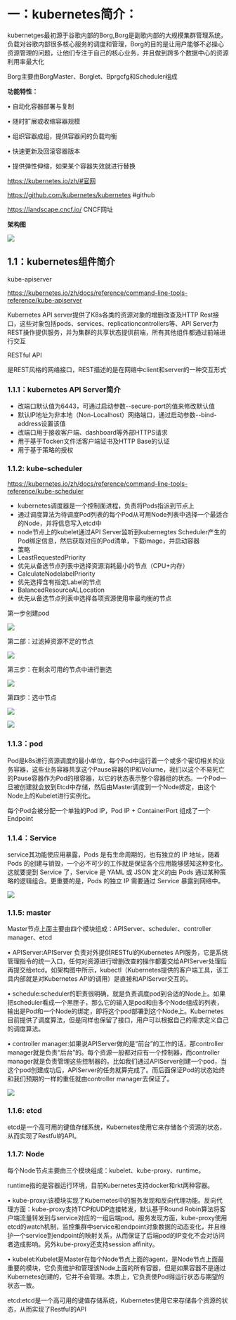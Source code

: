 # 一：kubernetes简介：

kubernetges最初源于谷歌内部的Borg,Borg是副歌内部的大规模集群管理系统，负载对谷歌内部很多核心服务的调度和管理，Borg的目的是让用户能够不必操心资源管理的问题，让他们专注于自己的核心业务，并且做到跨多个数据中心的资源利用率最大化

Borg主要由BorgMaster、Borglet、Bprgcfg和Scheduler组成

**功能特性：**

• 自动化容器部署与复制

• 随时扩展或收缩容器规模

• 组织容器成组，提供容器间的负载均衡

• 快速更新及回滚容器版本

• 提供弹性伸缩，如果某个容器失效就进行替换

https://kubernetes.io/zh/#官网

https://github.com/kubernetes/kubernetes #github

https://landscape.cncf.io/   CNCF网址

**架构图**

![](/images/posts/02_k8s/02/1.png)

## 1.1：kubernetes组件简介

kube-apiserver

https://kubernetes.io/zh/docs/reference/command-line-tools-reference/kube-apiserver

Kubernetes API server提供了K8s各类的资源对象的增删改查及HTTP Rest接口，这些对象包括pods、services、replicationcontrollers等、API Server为REST操作提供服务，并为集群的共享状态提供前端，所有其他组件都通过前端进行交互

RESTful API

是REST风格的网络接口，REST描述的是在网络中client和server的一种交互形式

### 1.1.1：kubernetes API Server简介

* 改端口默认值为6443，可通过启动参数--secure-port的值来修改默认值
* 默认IP地址为非本地（Non-Localhost）网络端口，通过启动参数--bind-address设置该值
* 改端口用于接收客户端、dashboard等外部HTTPS请求
* 用于基于Tocken文件活客户端证书及HTTP Base的认证
* 用于基于策略的授权

### 1.1.2: kube-scheduler

https://kubernetes.io/zh/docs/reference/command-line-tools-reference/kube-scheduler

* kubernetes调度器是一个控制面进程，负责将Pods指派到节点上
* 通过调度算法为待调度Pod列表的每个Pod从可用Node列表中选择一个最适合的Node，并将信息写入etcd中
* node节点上的kubelet通过API Server监听到kubernegtes Scheduler产生的Pod绑定信息，然后获取对应的Pod清单，下载image，并启动容器
* 策略
* LeastRequestedPriority
* 优先从备选节点列表中选择资源消耗最小的节点（CPU+内存）
* CalculateNodelabelPriority
* 优先选择含有指定Label的节点
* BalancedResourceALLocation
* 优先从备选节点列表中选择各项资源使用率最均衡的节点

第一步创建pod

![](/images/posts/02_k8s/02/4.png)

第二部：过滤掉资源不足的节点

![](/images/posts/02_k8s/02/5.png)

第三步：在剩余可用的节点中进行删选

![](/images/posts/02_k8s/02/6.png)

第四步：选中节点

![](/images/posts/02_k8s/02/7.png)



![](/images/posts/02_k8s/02/8.png)

### 1.1.3：pod

Pod是k8s进行资源调度的最小单位，每个Pod中运行着一个或多个密切相关的业务容器，这些业务容器共享这个Pause容器的IP和Volume，我们以这个不易死亡的Pause容器作为Pod的根容器，以它的状态表示整个容器组的状态。一个Pod一旦被创建就会放到Etcd中存储，然后由Master调度到一个Node绑定，由这个Node上的Kubelet进行实例化。

每个Pod会被分配一个单独的Pod IP，Pod IP + ContainerPort 组成了一个Endpoint



### 1.1.4：Service

service其功能使应用暴露，Pods 是有生命周期的，也有独立的 IP 地址，随着 Pods 的创建与销毁，一个必不可少的工作就是保证各个应用能够感知这种变化。这就要提到 Service 了，Service 是 YAML 或 JSON 定义的由 Pods 通过某种策略的逻辑组合。更重要的是，Pods 的独立 IP 需要通过 Service 暴露到网络中。

![](/images/posts/02_k8s/02/2.png)

### 1.1.5: master

Master节点上面主要由四个模块组成：APIServer、scheduler、controller manager、etcd

• APIServer:APIServer 负责对外提供RESTful的Kubernetes API服务，它是系统管理指令的统一入口，任何对资源进行增删改查的操作都要交给APIServer处理后再提交给etcd。如架构图中所示，kubectl（Kubernetes提供的客户端工具，该工具内部就是对Kubernetes API的调用）是直接和APIServer交互的。

• schedule:scheduler的职责很明确，就是负责调度pod到合适的Node上。如果把scheduler看成一个黑匣子，那么它的输入是pod和由多个Node组成的列表，输出是Pod和一个Node的绑定，即将这个pod部署到这个Node上。Kubernetes目前提供了调度算法，但是同样也保留了接口，用户可以根据自己的需求定义自己的调度算法。

• controller manager:如果说APIServer做的是“前台”的工作的话，那controller manager就是负责“后台”的。每个资源一般都对应有一个控制器，而controller manager就是负责管理这些控制器的。比如我们通过APIServer创建一个pod，当这个pod创建成功后，APIServer的任务就算完成了。而后面保证Pod的状态始终和我们预期的一样的重任就由controller manager去保证了。

![](/images/posts/02_k8s/02/3.png)



### 1.1.6: etcd

etcd是一个高可用的键值存储系统，Kubernetes使用它来存储各个资源的状态，从而实现了Restful的API。

### 1.1.7: Node

每个Node节点主要由三个模块组成：kubelet、kube-proxy、runtime。

runtime指的是容器运行环境，目前Kubernetes支持docker和rkt两种容器。

• kube-proxy:该模块实现了Kubernetes中的服务发现和反向代理功能。反向代理方面：kube-proxy支持TCP和UDP连接转发，默认基于Round Robin算法将客户端流量转发到与service对应的一组后端pod。服务发现方面，kube-proxy使用etcd的watch机制，监控集群中service和endpoint对象数据的动态变化，并且维护一个service到endpoint的映射关系，从而保证了后端pod的IP变化不会对访问者造成影响。另外kube-proxy还支持session affinity。

• kubelet:Kubelet是Master在每个Node节点上面的agent，是Node节点上面最重要的模块，它负责维护和管理该Node上面的所有容器，但是如果容器不是通过Kubernetes创建的，它并不会管理。本质上，它负责使Pod得运行状态与期望的状态一致。

etcd:etcd是一个高可用的键值存储系统，Kubernetes使用它来存储各个资源的状态，从而实现了Restful的API